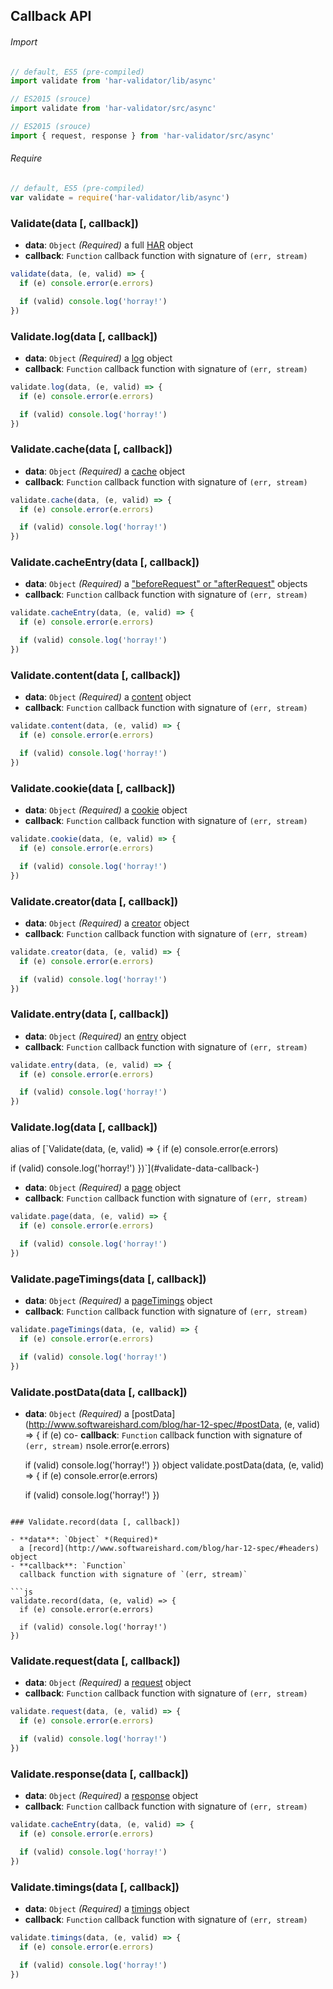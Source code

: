 ## Callback API

###### Import

```js
// default, ES5 (pre-compiled)
import validate from 'har-validator/lib/async'

// ES2015 (srouce)
import validate from 'har-validator/src/async'

// ES2015 (srouce)
import { request, response } from 'har-validator/src/async'
```

###### Require

```js
// default, ES5 (pre-compiled)
var validate = require('har-validator/lib/async')
```

### Validate(data [, callback])

- **data**: `Object` *(Required)*
  a full [HAR](http://www.softwareishard.com/blog/har-12-spec/) object
- **callback**: `Function`
  callback function with signature of `(err, stream)`

```js
validate(data, (e, valid) => {
  if (e) console.error(e.errors)

  if (valid) console.log('horray!')
})
```

### Validate.log(data [, callback])

- **data**: `Object` *(Required)*
  a [log](http://www.softwareishard.com/blog/har-12-spec/#log) object
- **callback**: `Function`
  callback function with signature of `(err, stream)`

```js
validate.log(data, (e, valid) => {
  if (e) console.error(e.errors)

  if (valid) console.log('horray!')
})
```

### Validate.cache(data [, callback])

- **data**: `Object` *(Required)*
  a [cache](http://www.softwareishard.com/blog/har-12-spec/#cache) object
- **callback**: `Function`
  callback function with signature of `(err, stream)`

```js
validate.cache(data, (e, valid) => {
  if (e) console.error(e.errors)

  if (valid) console.log('horray!')
})
```

### Validate.cacheEntry(data [, callback])

- **data**: `Object` *(Required)*
  a ["beforeRequest" or "afterRequest"](http://www.softwareishard.com/blog/har-12-spec/#cache) objects
- **callback**: `Function`
  callback function with signature of `(err, stream)`

```js
validate.cacheEntry(data, (e, valid) => {
  if (e) console.error(e.errors)

  if (valid) console.log('horray!')
})
```

### Validate.content(data [, callback])

- **data**: `Object` *(Required)*
  a [content](http://www.softwareishard.com/blog/har-12-spec/#content) object
- **callback**: `Function`
  callback function with signature of `(err, stream)`

```js
validate.content(data, (e, valid) => {
  if (e) console.error(e.errors)

  if (valid) console.log('horray!')
})
```

### Validate.cookie(data [, callback])

- **data**: `Object` *(Required)*
  a [cookie](http://www.softwareishard.com/blog/har-12-spec/#cookies) object
- **callback**: `Function`
  callback function with signature of `(err, stream)`

```js
validate.cookie(data, (e, valid) => {
  if (e) console.error(e.errors)

  if (valid) console.log('horray!')
})
```

### Validate.creator(data [, callback])

- **data**: `Object` *(Required)*
  a [creator](http://www.softwareishard.com/blog/har-12-spec/#creator) object
- **callback**: `Function`
  callback function with signature of `(err, stream)`

```js
validate.creator(data, (e, valid) => {
  if (e) console.error(e.errors)

  if (valid) console.log('horray!')
})
```

### Validate.entry(data [, callback])

- **data**: `Object` *(Required)*
  an [entry](http://www.softwareishard.com/blog/har-12-spec/#entries) object
- **callback**: `Function`
  callback function with signature of `(err, stream)`

```js
validate.entry(data, (e, valid) => {
  if (e) console.error(e.errors)

  if (valid) console.log('horray!')
})
```

### Validate.log(data [, callback])

alias of [`Validate(data, (e, valid) => {
  if (e) console.error(e.errors)

  if (valid) console.log('horray!')
})`](#validate-data-callback-)

- **data**: `Object` *(Required)*
  a [page](http://www.softwareishard.com/blog/har-12-spec/#pages) object
- **callback**: `Function`
  callback function with signature of `(err, stream)`

```js
validate.page(data, (e, valid) => {
  if (e) console.error(e.errors)

  if (valid) console.log('horray!')
})
```

### Validate.pageTimings(data [, callback])

- **data**: `Object` *(Required)*
  a [pageTimings](http://www.softwareishard.com/blog/har-12-spec/#pageTimings) object
- **callback**: `Function`
  callback function with signature of `(err, stream)`

```js
validate.pageTimings(data, (e, valid) => {
  if (e) console.error(e.errors)

  if (valid) console.log('horray!')
})
```

### Validate.postData(data [, callback])

- **data**: `Object` *(Required)*
  a [postData](http://www.softwareishard.com/blog/har-12-spec/#postData, (e, valid) => {
  if (e) co- **callback**: `Function`
  callback function with signature of `(err, stream)`
nsole.error(e.errors)

  if (valid) console.log('horray!')
}) object
validate.postData(data, (e, valid) => {
  if (e) console.error(e.errors)

  if (valid) console.log('horray!')
})
```

### Validate.record(data [, callback])

- **data**: `Object` *(Required)*
  a [record](http://www.softwareishard.com/blog/har-12-spec/#headers) object
- **callback**: `Function`
  callback function with signature of `(err, stream)`

```js
validate.record(data, (e, valid) => {
  if (e) console.error(e.errors)

  if (valid) console.log('horray!')
})
```

### Validate.request(data [, callback])

- **data**: `Object` *(Required)*
  a [request](http://www.softwareishard.com/blog/har-12-spec/#request) object
- **callback**: `Function`
  callback function with signature of `(err, stream)`

```js
validate.request(data, (e, valid) => {
  if (e) console.error(e.errors)

  if (valid) console.log('horray!')
})
```

### Validate.response(data [, callback])

- **data**: `Object` *(Required)*
  a [response](http://www.softwareishard.com/blog/har-12-spec/#response) object
- **callback**: `Function`
  callback function with signature of `(err, stream)`

```js
validate.cacheEntry(data, (e, valid) => {
  if (e) console.error(e.errors)

  if (valid) console.log('horray!')
})
```

### Validate.timings(data [, callback])

- **data**: `Object` *(Required)*
  a [timings](http://www.softwareishard.com/blog/har-12-spec/#timings) object
- **callback**: `Function`
  callback function with signature of `(err, stream)`

```js
validate.timings(data, (e, valid) => {
  if (e) console.error(e.errors)

  if (valid) console.log('horray!')
})
```
